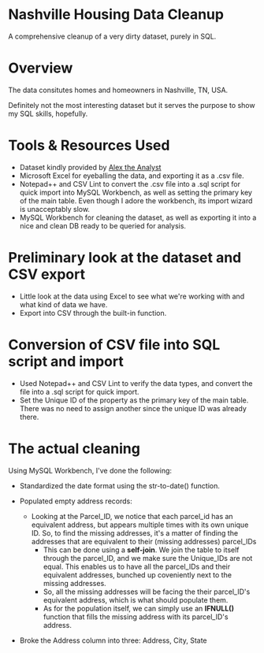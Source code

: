 # Nashville Housing Data Cleanup
 A comprehensive cleanup of a very dirty dataset, purely in SQL.

# Overview
The data consitutes homes and homeowners in Nashville, TN, USA.

Definitely not the most interesting dataset but it serves the purpose to show my SQL skills, hopefully.

# Tools & Resources Used
 - Dataset kindly provided by [Alex the Analyst](https://www.youtube.com/@AlexTheAnalyst)
 - Microsoft Excel for eyeballing the data, and exporting it as a .csv file.
 - Notepad++ and CSV Lint to convert the .csv file into a .sql script for quick import into MySQL Workbench, as well as setting the primary key of the main table. Even though I adore the workbench, its import wizard is unacceptably slow.
 - MySQL Workbench for cleaning the dataset, as well as exporting it into a nice and clean DB ready to be queried for analysis.

# Preliminary look at the dataset and CSV export
- Little look at the data using Excel to see what we're working with and what kind of data we have.
- Export into CSV through the built-in function.

# Conversion of CSV file into SQL script and import
 - Used Notepad++ and CSV Lint to verify the data types, and convert the file into a .sql script for quick import.
 - Set the Unique ID of the property as the primary key of the main table. There was no need to assign another since the unique ID was already there.

 # The actual cleaning
 Using MySQL Workbench, I've done the following:
 - Standardized the date format using the str-to-date() function.
 - Populated empty address records:
    - Looking at the Parcel_ID, we notice that each parcel_id has an equivalent address, but appears multiple times with its own unique ID. So, to find the missing addresses, it's a matter of finding the addresses that are equivalent to their (missing addresses) parcel_IDs
      - This can be done using a **self-join**. We join the table to itself through the parcel_ID, and we make sure the Unique_IDs are not equal. This enables us to have all the parcel_IDs and their equivalent addresses, bunched up coveniently next to the missing addresses.
      - So, all the missing addresses will be facing the their parcel_ID's equivalent address, which is what should populate them.
      - As for the population itself, we can simply use an **IFNULL()** function that fills the missing address with its parcel_ID's address.

- Broke the Address column into three: Address, City, State

